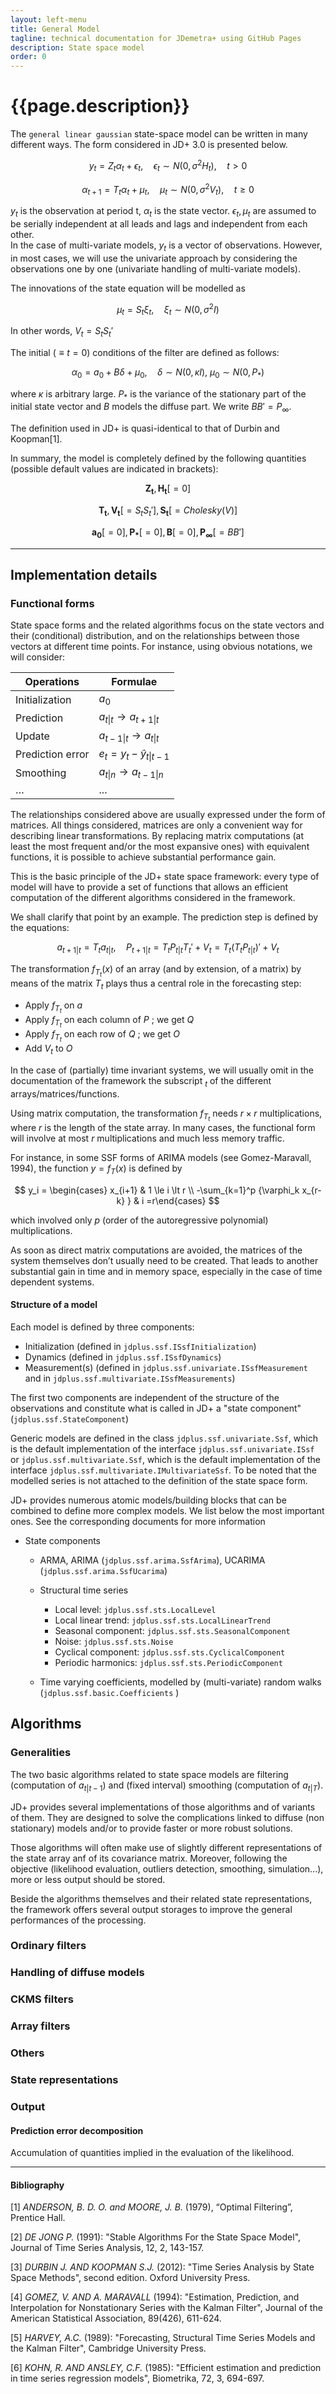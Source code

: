 ```yaml
---
layout: left-menu
title: General Model
tagline: technical documentation for JDemetra+ using GitHub Pages
description: State space model
order: 0
---
```


# {{page.description}}

The `general linear gaussian` state-space model can be written in many different ways. The form considered in JD+ 3.0 is presented below.

$$ y_t = Z_t \alpha_t + \epsilon_t,\quad \epsilon_t \sim N\left(0, \sigma^2 H_t\right),\quad t \gt 0 $$

$$ \alpha_{t+1} = T_t \alpha_t + \mu_t, \quad \mu_t \sim N \left(0, \sigma^2 V_t \right),\quad t \ge 0 $$

$y_t$  is the observation at period t, $\alpha_t$  is the state vector.
$\epsilon_t, \mu_t$ are assumed to be serially independent at all leads and lags and independent from each other.  
In the case of multi-variate models, $y_t$ is a vector of observations. However, in most cases, we will use the univariate approach by considering the observations one by one (univariate handling of multi-variate models). 

The innovations of the state equation will be modelled as 

$$ \mu_t = S_t \xi_t, \quad \xi_t \sim N\left( 0, \sigma^2 I\right) $$

In other words, $V_t=S_t S_t'$

The initial ($\equiv t=0$) conditions of the filter are defined as follows:

$$ \alpha_{0} = a_{0} + B\delta + \mu_{0}, \quad \delta \sim N\left(0, \kappa I \right),\: \mu_{0} \sim N\left(0, P_*\right)$$

where  $\kappa$ is arbitrary large. $P_*$ is the variance of the stationary part of the initial state vector and $B$ models the diffuse part. We write $BB'=P_\infty$. 

The definition used in JD+ is quasi-identical to that of Durbin and Koopman[1].

In summary, the model is completely defined by the following quantities (possible default values are indicated in brackets):

$$ \mathbf{Z_t}, \mathbf{H_t} [=0] $$

$$ \mathbf{T_t}, \mathbf{V_t} [=S_t S_t'], \mathbf{S_t} [=Cholesky(V)] $$ 

$$ \mathbf{a_{0}}[=0], \mathbf{P_*} [=0], \mathbf{B} [=0], \mathbf{P_\infty} [=BB'] $$

 
---

## Implementation details

### Functional forms

State space forms and the related algorithms focus on the state vectors and their (conditional) distribution, and on the relationships between those vectors at different time points. For instance, using obvious notations, we will consider:

| Operations | Formulae |
|--|--|
| Initialization | $a_0$ |
| Prediction | $a_{t \vert t}\rightarrow a_{t+1 \vert t}$ |
| Update | $a_{t-1 \vert t}\rightarrow a_{t \vert t}$ |
| Prediction error | $e_t=y_t- \hat y_{t \vert t-1}$ |
| Smoothing | $a_{t \vert n} \rightarrow a_{t-1\vert n}$ |
| … | ... |

The relationships considered above are usually expressed under the form of matrices.  All things considered, matrices are only a convenient way for describing linear transformations. By replacing matrix computations (at least the most frequent and/or the most expansive ones) with equivalent functions, it is possible to achieve substantial performance gain. 

This is the basic principle of the JD+ state space framework: every type of model will have to provide a set of functions that allows an efficient computation of the different algorithms considered in the framework.

We shall clarify that point by an example. The prediction step is defined by the equations:

$$ a_{t+1 \vert t}=T_t a_{t \vert t}, \quad P_{t+1 \vert t}=T_t P_{t \vert t} T_t'+V_t=T_t \left(T_t P_{t \vert t} \right)'+V_t $$

 The transformation $f_{T_t} (x)$ of an array (and by extension, of a matrix) by means of the matrix $T_t$ plays thus a central role in the forecasting step:

*  Apply $f_{T_t}$ on $a$
*  Apply $f_{T_t}$ on each column of $P$ ; we get $Q$
* Apply $f_{T_t}$ on each row of $Q$ ; we get $O$
* Add $V_t$ to $O$

In the case of (partially) time invariant systems, we will usually omit in the documentation of the framework the subscript $_t$ of the different arrays/matrices/functions.

Using matrix computation, the transformation $f_{T_t}$ needs $r \times r$ multiplications, where $r$  is the length of the state array. In many cases, the functional form will involve at most $r$ multiplications and much less memory traffic.

For instance, in some SSF forms of ARIMA models (see Gomez-Maravall, 1994), the function $y=f_T(x)$ is defined by

$$ y_i = \begin{cases} x_{i+1} & 1 \le i \lt r  \\ -\sum_{k=1}^p {\varphi_k x_{r-k} } & i =r\end{cases} $$
 
which involved only $p$  (order of the autoregressive polynomial) multiplications.

As soon as direct matrix computations are avoided, the matrices of the system themselves don’t usually need to be created. That leads to another substantial gain in time and in memory space, especially in the case of time dependent systems.

#### Structure of a model

Each model is defined by three components:

- Initialization (defined in `jdplus.ssf.ISsfInitialization`)
- Dynamics (defined in `jdplus.ssf.ISsfDynamics`)
- Measurement(s) (defined in `jdplus.ssf.univariate.ISsfMeasurement` and in `jdplus.ssf.multivariate.ISsfMeasurements`)

The first two components are independent of the structure of the observations and constitute what is called in JD+ a "state component" (`jdplus.ssf.StateComponent`)

Generic models are defined in the class `jdplus.ssf.univariate.Ssf`, which is the default implementation of the interface `jdplus.ssf.univariate.ISsf` or `jdplus.ssf.multivariate.Ssf`, which is the default implementation of the interface `jdplus.ssf.multivariate.IMultivariateSsf`. 
To be noted that the modelled series is not attached to the definition of the state space form.

JD+ provides numerous atomic models/building blocks that can be combined to define more complex models. We list below the most important ones. See the corresponding documents for more information

- State components
    - ARMA, ARIMA (`jdplus.ssf.arima.SsfArima`), UCARIMA (`jdplus.ssf.arima.SsfUcarima`)
    - Structural time series
        - Local level:  `jdplus.ssf.sts.LocalLevel`
        - Local linear trend: `jdplus.ssf.sts.LocalLinearTrend`
        - Seasonal component: `jdplus.ssf.sts.SeasonalComponent`
        - Noise: `jdplus.ssf.sts.Noise`
        - Cyclical component: `jdplus.ssf.sts.CyclicalComponent`
        - Periodic harmonics: `jdplus.ssf.sts.PeriodicComponent`

    - Time varying coefficients, modelled by (multi-variate) random walks (`jdplus.ssf.basic.Coefficients` )


## Algorithms

### Generalities

The two basic algorithms related to state space models are filtering (computation of $a_{t|t-1}$) and (fixed interval) smoothing (computation of $a_{t|T}$).

JD+ provides several implementations of those algorithms and of variants of them. They are designed to solve the complications linked to diffuse (non stationary) models and/or to provide faster or more robust solutions. 

Those algorithms will often make use of slightly different representations of the state array anf of its covariance matrix. Moreover, following the objective (likelihood evaluation, outliers detection, smoothing, simulation...), more or less output should be stored.

Beside the algorithms themselves and their related state representations, the framework offers several output storages to improve the general performances of the processing.  

### Ordinary filters

### Handling of diffuse models

### CKMS filters

### Array filters

### Others

### State representations

### Output

####  Prediction error decomposition

Accumulation of quantities implied in the evaluation of the likelihood.
     
---

#### Bibliography

[1] _ANDERSON, B. D. O. and MOORE, J. B._ (1979), “Optimal Filtering”, Prentice Hall.

[2] _DE JONG P._ (1991): "Stable Algorithms For the State Space Model", Journal of Time Series Analysis, 12, 2, 143-157.

[3] _DURBIN J. AND KOOPMAN S.J._ (2012): "Time Series Analysis by State Space Methods", second edition. Oxford University Press.

[4] _GOMEZ, V. AND A. MARAVALL_ (1994): "Estimation, Prediction, and Interpolation for Nonstationary Series with the Kalman Filter", Journal of the American Statistical Association, 89(426), 611-624.

[5] _HARVEY, A.C._ (1989): "Forecasting, Structural Time Series Models and the Kalman Filter", Cambridge University Press.

[6] _KOHN, R. AND ANSLEY, C.F._ (1985): "Efficient estimation and prediction in time series regression models", Biometrika, 72, 3, 694-697.
